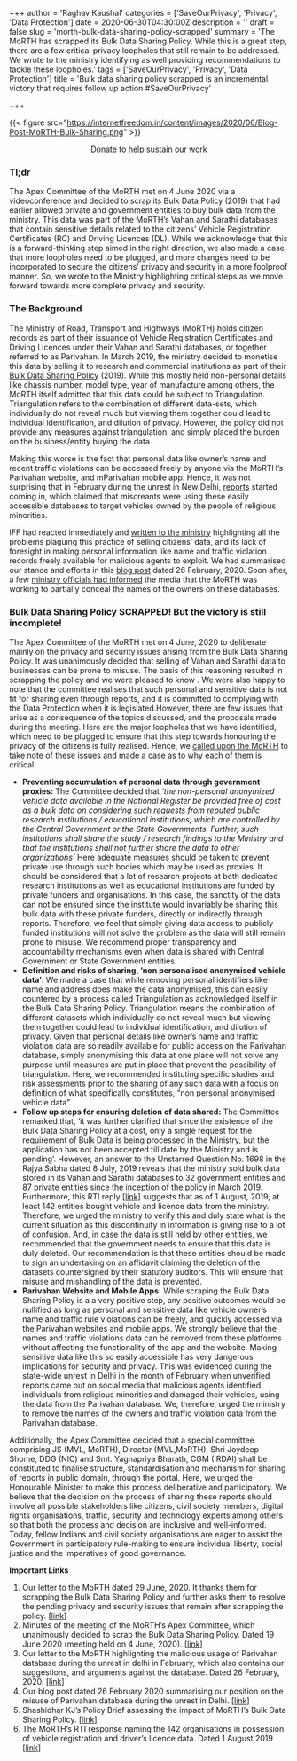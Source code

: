 +++
author = 'Raghav Kaushal'
categories = ['SaveOurPrivacy', 'Privacy', 'Data Protection']
date = 2020-06-30T04:30:00Z
description = ''
draft = false
slug = 'morth-bulk-data-sharing-policy-scrapped'
summary = 'The MoRTH has scrapped its Bulk Data Sharing Policy. While this is a great step, there are a few critical privacy loopholes that still remain to be addressed. We wrote to the ministry identifying as well providing recommendations to tackle these loopholes.'
tags = ['SaveOurPrivacy', 'Privacy', 'Data Protection']
title = 'Bulk data sharing policy scrapped is an incremental victory that requires follow up action #SaveOurPrivacy'

+++


{{< figure src="https://internetfreedom.in/content/images/2020/06/Blog-Post-MoRTH-Bulk-Sharing.png" >}}

<div style="text-align:center;">
    <a href="https://internetfreedom.in/donate/" class="button">Donate to help sustain our work</a>
</div>

### Tl;dr

The Apex Committee of the MoRTH met on 4 June 2020 via a videoconference and decided to scrap its Bulk Data Policy (2019) that had earlier allowed private and government entities to buy bulk data from the ministry. This data was part of the MoRTH’s Vahan and Sarathi databases that contain sensitive details related to the citizens’ Vehicle Registration Certificates (RC) and Driving Licences (DL). While we acknowledge that this is a forward-thinking step aimed in the right direction, we also made a case that more loopholes need to be plugged, and more changes need to be incorporated to secure the citizens’ privacy and security in a more foolproof manner. So, we wrote to the Ministry highlighting critical steps as we move forward towards more complete privacy and security.

### The Background

The Ministry of Road, Transport and Highways (MoRTH) holds citizen records as part of their issuance of Vehicle Registration Certificates and Driving Licences under their Vahan and Sarathi databases, or together referred to as Parivahan. In March 2019, the ministry decided to monetise this data by selling it to research and commercial institutions as part of their [Bulk Data Sharing Policy](https://parivahan.gov.in/parivahan/sites/default/files/NOTIFICATION%26ADVISORY/8March%202019.pdf) (2019). While this mostly held non-personal details like chassis number, model type, year of manufacture among others, the MoRTH itself admitted that this data could be subject to Triangulation. Triangulation refers to the combination of different data-sets, which individually do not reveal much but viewing them together could lead to individual identification, and dilution of privacy. However, the policy did not provide any measures against triangulation, and simply placed the burden on the business/entity buying the data.

Making this worse is the fact that personal data like owner’s name and recent traffic violations can be accessed freely by anyone via the MoRTH’s Parivahan website, and mParivahan mobile app. Hence, it was not surprising that in February during the unrest in New Delhi, [reports](https://www.newindianexpress.com/states/telangana/2020/feb/27/delhi-violence-miscreants-use-apps-to-find-rto-data-to-target-people-2109051.html) started coming in, which claimed that miscreants were using these easily accessible databases to target vehicles owned by the people of religious minorities.

IFF had reacted immediately and [written to the ministry](https://drive.google.com/file/d/1VsCBmUqTP0fsN8frC-YWAcGGK889g--R/view) highlighting all the problems plaguing this practice of selling citizens’ data, and its lack of foresight in making personal information like name and traffic violation records freely available for malicious agents to exploit. We had summarised our stance and efforts in this [blog post](https://internetfreedom.in/we-have-written-to-government-asking-them-to-stop-risks-of-misuse-of-government-datasets/) dated 26 February, 2020.  Soon after, a few [ministry officials had informed](https://economictimes.indiatimes.com/news/economy/policy/transport-ministry-to-partially-conceal-names-of-vehicle-owners-on-vahan-database/articleshow/74338287.cms)  the media that the MoRTH was working to partially conceal the names of the owners on these databases.

### Bulk Data Sharing Policy SCRAPPED! But the victory is still incomplete!

The Apex Committee of the MoRTH met on 4 June, 2020 to deliberate mainly on the privacy and security issues arising from the Bulk Data Sharing Policy. It was unanimously decided that selling of Vahan and Sarathi data to businesses can be prone to misuse. The basis of this reasoning resulted in scrapping the policy and we were pleased to know . We were also happy to note that the committee realises that such personal and sensitive data is not fit for sharing even through reports, and it is committed to complying with the Data Protection when it is legislated.However, there are few issues that arise as a consequence of the topics discussed, and the proposals made during the meeting. Here are the major loopholes that we have identified, which need to be plugged to ensure that this step towards honouring the privacy of the citizens is fully realised. Hence, we [called upon the MoRTH](https://docs.google.com/document/d/1s5Nv5mI6QafE0TjSi-H3ge4KhfIeDdPf2fY2XezO6GY/edit) to take note of these issues and made a case as to why each of them is critical:

* **Preventing accumulation of personal data through government proxies:** The Committee decided that _‘the non-personal anonymized vehicle data available in the National Register be provided free of cost as a bulk data on considering such requests from reputed public research institutions / educational institutions, which are controlled by the Central Government or the State Governments. Further, such institutions shall share the study / research findings to the Ministry and that the institutions shall not further share the data to other organizations’_ Here adequate measures should be taken to prevent private use through such bodies which may be used as proxies. It should be considered that a lot of research projects at both dedicated research institutions as well as educational institutions are funded by private funders and organisations. In this case, the sanctity of the data can not be ensured since the institute would invariably be sharing this bulk data with these private funders, directly or indirectly through reports. Therefore, we feel that simply giving data access to publicly funded institutions will not solve the problem as the data will still remain prone to misuse. We recommend proper transparency and accountability mechanisms even when data is shared with Central Government or State Government entities.
* **Definition and risks of sharing, ‘non personalised anonymised vehicle data’**: We made a case that while removing personal identifiers like name and address does make the data anonymised,  this can easily countered by a process called Triangulation as acknowledged itself in the Bulk Data Sharing Policy. Triangulation means the combination of different datasets which individually do not reveal much but viewing them together could lead to individual identification, and dilution of privacy. Given that personal details like owner’s name and traffic violation data are so readily available for public access on the Parivahan database, simply anonymising this data at one place will not solve any purpose until measures are put in place that prevent the possibility of triangulation. Here, we recommended instituting specific studies and risk assessments prior to the sharing of any such data with a focus on definition of what specifically constitutes, “non personal anonymised vehicle data”.
* **Follow up steps for ensuring deletion of data shared:** The Committee remarked that, ‘it was further clarified that since the existence of the Bulk Data Sharing Policy at a cost, only a single request for the requirement of Bulk Data is being processed in the Ministry, but the application has not been accepted till date by the Ministry and is pending’. However, an answer to the Unstarred Question No. 1698 in the Rajya Sabha dated 8 July, 2019 reveals that the ministry sold bulk data stored in its Vahan and Sarathi databases to 32 government entities and 87 private entities since the inception of the policy in March 2019. Furthermore, this RTI reply [[link](https://archive.org/details/companieswithvahandata/mode/2up)] suggests that as of 1 August, 2019, at least 142 entities bought vehicle and licence data from the ministry. Therefore, we urged the ministry to  verify this and duly state what is the current situation as this discontinuity in information is giving rise to a lot of confusion. And, in case the data is still held by other entities, we recommended that the government needs to ensure that this data is duly deleted. Our recommendation is that these entities should be made to sign an undertaking on an affidavit claiming the deletion of the datasets countersigned by their statutory auditors. This will ensure that misuse and mishandling of the data is prevented.
* **Parivahan Website and Mobile Apps:** While scraping the Bulk Data Sharing Policy is a a very positive step, any positive outcomes would be nullified as long as personal and sensitive data like vehicle owner’s name and traffic rule violations can be freely, and quickly accessed via the Parivahan websites and mobile apps. We strongly believe that the names and traffic violations data can be removed from these platforms without affecting the functionality of the app and the website. Making sensitive data like this so easily accessible has very dangerous implications for security and  privacy. This was evidenced during the state-wide unrest in Delhi in the month of February when unverified reports came out on social media that malicious agents identified individuals from religious minorities and damaged their vehicles, using the data from the Parivahan database. We, therefore, urged the ministry to remove the names of the owners and traffic violation data from the Parivahan database.

Additionally,  the Apex Committee decided that a special committee comprising JS (MVL, MoRTH), Director (MVL,MoRTH), Shri Joydeep Shome, DDG (NIC) and Smt. Yagnapriya Bharath, CGM (IRDAI) shall be constituted to finalise structure, standardisation and mechanism for sharing of reports in public domain, through the portal. Here, we urged the Honourable Minister to make this process deliberative and participatory. We believe that the decision on the process of sharing these reports should involve all possible stakeholders like citizens, civil society members, digital rights organisations, traffic, security and technology experts among others so that both the process and decision are inclusive and well-informed. Today, fellow Indians and civil society organisations are eager to assist the Government in participatory rule-making to ensure individual liberty, social justice and the imperatives of good governance.

**Important Links**

1. Our letter to the MoRTH dated 29 June, 2020. It thanks them for scrapping the Bulk Data Sharing Policy and further asks them to resolve the pending privacy and security issues that remain after scrapping the policy. [[link](https://docs.google.com/document/d/1s5Nv5mI6QafE0TjSi-H3ge4KhfIeDdPf2fY2XezO6GY/edit)]
2. Minutes of the meeting of the MoRTH’s Apex Committee, which unanimously decided to scrap the Bulk Data Sharing Policy. Dated 19 June 2020 (meeting held on 4 June, 2020). [[link](https://drive.google.com/file/d/15ggBY4PV9PePK2aRgyrMChnpfYjBcHrg/view?usp=sharing)]
3. Our letter to the MoRTH highlighting the malicious usage of Parivahan database during the unrest in delhi in February, which also contains our suggestions, and arguments against the database. Dated 26 February, 2020. [[link](https://drive.google.com/file/d/1VsCBmUqTP0fsN8frC-YWAcGGK889g--R/view)]
4. Our blog post dated 26 February 2020 summarising our position on the misuse of Parivahan database during the unrest in Delhi. [[link](https://internetfreedom.in/we-have-written-to-government-asking-them-to-stop-risks-of-misuse-of-government-datasets/)]
5. Shashidhar KJ’s Policy Brief assessing the impact of MoRTH’s Bulk Data Sharing Policy. [[link](https://www.orfonline.org/wp-content/uploads/2019/12/ORF_IssueBrief_332_DataSharing.pdf)]
6. The MoRTH’s RTI response naming the 142 organisations in possession of vehicle registration and driver’s licence data. Dated 1 August 2019 [[link](https://archive.org/details/companieswithvahandata/mode/2up)]

